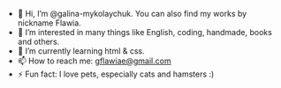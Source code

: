 - 👋 Hi, I’m @galina-mykolaychuk. You can also find my works by nickname Flawia.
- 👀 I’m interested in many things like English, coding, handmade, books and others.
- 🌱 I’m currently learning html & css.
- 📫 How to reach me: gflawiae@gmail.com
- ⚡ Fun fact: I love pets, especially cats and hamsters :)

<!---
galina-mykolaychuk/galina-mykolaychuk is a ✨ special ✨ repository because its `README.md` (this file) appears on your GitHub profile.
You can click the Preview link to take a look at your changes.
--->
